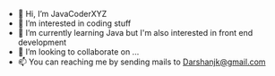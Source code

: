 - 👋 Hi, I’m JavaCoderXYZ
- 👀 I’m interested in coding stuff
- 🌱 I’m currently learning Java but I'm also interested in front end development
- 💞️ I’m looking to collaborate on ...
- 📫 You can reaching me by sending mails to Darshanjk@gmail.com

<!---
JavaCoderXYZ/JavaCoderXYZ is a ✨ special ✨ repository because its `README.md` (this file) appears on your GitHub profile.
You can click the Preview link to take a look at your changes.
--->
